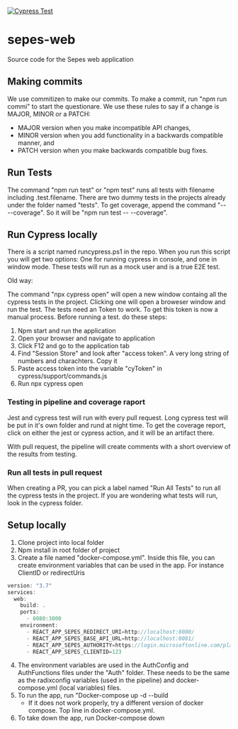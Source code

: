 [![Cypress Test](https://github.com/equinor/sepes-web/actions/workflows/cypress.yml/badge.svg)](https://github.com/equinor/sepes-web/actions/workflows/cypress.yml)

# sepes-web

Source code for the Sepes web application

## Making commits

We use commitizen to make our commits. To make a commit, run "npm run commi" to start the questionare. We use these rules to say if a change is MAJOR, MINOR or a PATCH:

-   MAJOR version when you make incompatible API changes,
-   MINOR version when you add functionality in a backwards compatible manner, and
-   PATCH version when you make backwards compatible bug fixes.

## Run Tests

The command "npm run test" or "npm test" runs all tests with filename including .test.filename. There are two dummy tests in the projects already under the folder named "tests". To get coverage, append the command "-- --coverage". So it will be "npm run test -- --coverage".

## Run Cypress locally

There is a script named runcypress.ps1 in the repo. When you run this script you will get two options: One for running cypress in console, and one in window mode. These tests will run as a mock user and is a true E2E test.

Old way:

The command "npx cypress open" will open a new window containg all the cypress tests in the project. Clicking one will open a broweser window and run the test. The tests need an Token to work. To get this token is now a manual process. Before running a test. do these steps:

1. Npm start and run the application
2. Open your browser and navigate to application
3. Click F12 and go to the application tab
4. Find "Session Store" and look after "access token". A very long string of numbers and charachters. Copy it
5. Paste access token into the variable "cyToken" in cypress/support/commands.js
6. Run npx cypress open

### Testing in pipeline and coverage raport

Jest and cypress test will run with every pull request. Long cypress test will be put in it's own folder and rund at night time. To get the coverage report, click on either the jest or cypress action, and it will be an artifact there.

With pull request, the pipeline will create comments with a short overview of the results from testing.

### Run all tests in pull request

When creating a PR, you can pick a label named "Run All Tests" to run all the cypress tests in the project. If you are wondering what tests will run, look in the cypress folder.

## Setup locally

1. Clone project into local folder
2. Npm install in root folder of project
3. Create a file named "docker-compose.yml". Inside this file, you can create environment variables that can be used in the app. For instance ClientID or redirectUris

```javascript
version: "3.7"
services:
  web:
    build: .
    ports:
      - 8080:3000
    environment:
      - REACT_APP_SEPES_REDIRECT_URI=http://localhost:8080/
      - REACT_APP_SEPES_BASE_API_URL=http://localhost:8081/
      - REACT_APP_SEPES_AUTHORITY=https://login.microsoftonline.com/placeyourIdHere
      - REACT_APP_SEPES_CLIENTID=123
```

4. The environment variables are used in the AuthConfig and AuthFunctions files under the "Auth" folder. These needs to be the same as the radixconfig variables (used in the pipeline) and docker-compose.yml (local variables) files.
5. To run the app, run "Docker-compose up -d --build
    - If it does not work properly, try a different version of docker compose. Top line in docker-compose.yml.
6. To take down the app, run Docker-compose down

